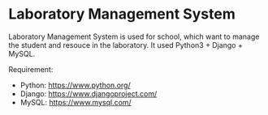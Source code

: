 Laboratory Management System
=====

Laboratory Management System is used for school, which want to manage the student and resouce in the laboratory. It used Python3 + Django + MySQL.

Requirement:
- Python: <https://www.python.org/>
- Django: <https://www.djangoproject.com/>
- MySQL: <https://www.mysql.com/>

